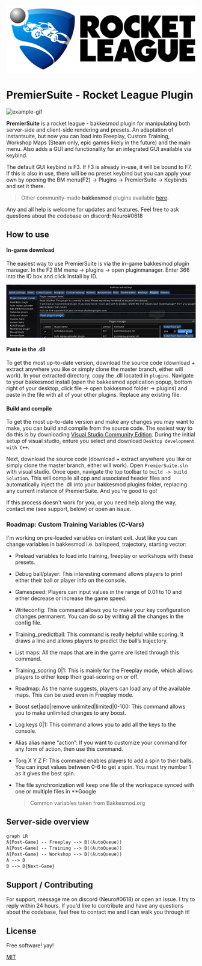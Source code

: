 ![Drag Racing](assets/logobanner.png)
# PremierSuite - Rocket League Plugin
![example-gif](assets/ExampleGif_1_0.gif)


**PremierSuite** is a rocket league - bakkesmod plugin for manipulating both server-side and client-side rendering and presets. An adaptation of instantsuite, but now you can load into Freeplay, Custom Training, Workshop Maps (Steam only, epic games likely in the future) and the main menu. Also adds a GUI and functionality for an integrated GUI available via keybind. 

The default GUI keybind is F3. If F3 is already in-use, it will be bound to F7. If this is also in use, there will be no preset keybind but you can apply your own by opening the BM menu(F2) -> Plugins -> PremierSuite -> Keybinds and set it there.

> Other community-made **bakkesmod** plugins available [here](https://bakkesplugins.com/).

Any and all help is welcome for updates and features. Feel free to ask questions about the codebase on discord: Neuro#0618

## How to use

#### In-game download
The easiest way to use PremierSuite is via the in-game bakkesmod plugin manager. In the F2 BM menu -> plugins -> open pluginmanager. Enter 366 into the ID box and click Install by ID.

![](assets/PluginManager366.png)

#### Paste in the .dll
To get the most up-to-date version, download the source code (download + extract anywhere you like or simply clone the master branch, either will work). In your extracted directory, copy the .dll located in `plugins`. Navigate to your bakkesmod install (open the bakkesmod application popup, bottom right of your desktop, click file -> open bakkesmod folder -> plugins) and paste in the file with all of your other plugins. Replace any existing file. 

#### Build and compile 

To get the most up-to-date version and make any changes you may want to make, you can build and compile from the source code. The easiest way to do this is by downloading [Visual Studio Community Edition](https://visualstudio.microsoft.com/vs/community/). During the initial setup of visual studio, enture you select and download `Desktop development with C++`.

Next, download the source code (download + extract anywhere you like or simply clone the master branch, either will work). Open `PremierSuite.sln` with visual studio. Once open, navigate the top toolbar to `build -> build Solution`. This will compile all cpp and associated header files and automatically inject the .dll into your bakkesmod plugins folder, replacing any current instance of PremierSuite. And you're good to go! 

If this process doesn't work for you, or you need help along the way, contact me (see support, below) or open an issue. 

### Roadmap: Custom Training Variables (C-Vars)

I'm working on pre-loaded variables on instant exit. Just like you can change variables in bakkesmod i.e. ballspeed, trajectory, starting vector:

- Preload variables to load into training, freeplay or workshops with these presets.

- Debug ball/player: This interesting command allows players to print either their ball or player info on the console.
- Gamespeed: Players can input values in the range of 0.01 to 10 and either decrease or increase the game speed.
- Writeconfig: This command allows you to make your key configuration changes permanent. You can do so by writing all the changes in the config file.
- Training_predictball: This command is really helpful while scoring. It draws a line and allows players to predict the ball’s trajectory.
- List maps: All the maps that are in the game are listed through this command.
-   Training_scoring 0|1: This is mainly for the Freeplay mode, which allows players to either keep their goal-scoring on or off.
-   Roadmap: As the name suggests, players can load any of the available maps. This can be used even in Freeplay mode.
-   Boost set|add|remove unlimited|limited|0-100: This command allows you to make unlimited changes to any boost.
-   Log keys 0|1: This command allows you to add all the keys to the console.
-   Alias alias name “action”: If you want to customize your command for any form of action, then use this command.
-   Torq X Y Z F: This command enables players to add a spin to their balls. You can input values between 0-6 to get a spin. You must try number 1 as it gives the best spin.

- The file synchronization will keep one file of the workspace synced with one or multiple files in **Google 
	> Common variables taken from Bakkesmod.org

## Server-side overview


```mermaid
graph LR
A[Post-Game] -- Freeplay --> B((AutoQueue))
A[Post-Game] -- Training --> B((AutoQueue))
A[Post-Game] -- Workshop --> B((AutoQueue))
A --> D
B --> D{Next-Game}

```

## Support / Contributing

For support, message me on discord (Neuro#0618) or open an issue. I try to reply within 24 hours. If you'd like to contribute and have any questions about the codebase, feel free to contact me and I can walk you through it!

## License

Free software! yay!

[MIT](https://choosealicense.com/licenses/mit/)
